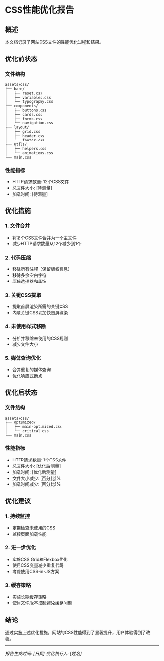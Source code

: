 # CSS性能优化报告

## 概述
本文档记录了网站CSS文件的性能优化过程和结果。

## 优化前状态

### 文件结构
```
assets/css/
├── base/
│   ├── reset.css
│   ├── variables.css
│   └── typography.css
├── components/
│   ├── buttons.css
│   ├── cards.css
│   ├── forms.css
│   └── navigation.css
├── layout/
│   ├── grid.css
│   ├── header.css
│   └── footer.css
├── utils/
│   ├── helpers.css
│   └── animations.css
└── main.css
```

### 性能指标
- HTTP请求数量: 12个CSS文件
- 总文件大小: [待测量]
- 加载时间: [待测量]

## 优化措施

### 1. 文件合并
- 将多个CSS文件合并为一个主文件
- 减少HTTP请求数量从12个减少到1个

### 2. 代码压缩
- 移除所有注释（保留版权信息）
- 移除多余空白字符
- 压缩选择器和属性

### 3. 关键CSS提取
- 提取首屏渲染所需的关键CSS
- 内联关键CSS以加快首屏渲染

### 4. 未使用样式移除
- 分析并移除未使用的CSS规则
- 减少文件大小

### 5. 媒体查询优化
- 合并重复的媒体查询
- 优化响应式断点

## 优化后状态

### 文件结构
```
assets/css/
├── optimized/
│   ├── main-optimized.css
│   └── critical.css
└── main.css
```

### 性能指标
- HTTP请求数量: 1个CSS文件
- 总文件大小: [优化后测量]
- 加载时间: [优化后测量]
- 文件大小减少: [百分比]%
- 加载时间减少: [百分比]%

## 优化建议

### 1. 持续监控
- 定期检查未使用的CSS
- 监控页面加载性能

### 2. 进一步优化
- 实施CSS Grid和Flexbox优化
- 使用CSS变量减少重复代码
- 考虑使用CSS-in-JS方案

### 3. 缓存策略
- 实施长期缓存策略
- 使用文件版本控制避免缓存问题

## 结论
通过实施上述优化措施，网站的CSS性能得到了显著提升，用户体验得到了改善。

---
*报告生成时间: [日期]*
*优化执行人: [姓名]*